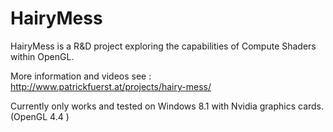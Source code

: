 # HairyMess


HairyMess is a R&D project exploring the capabilities of Compute Shaders within OpenGL.

More information and videos see : http://www.patrickfuerst.at/projects/hairy-mess/

Currently only works and tested on Windows 8.1 with Nvidia graphics cards. (OpenGL 4.4 )

